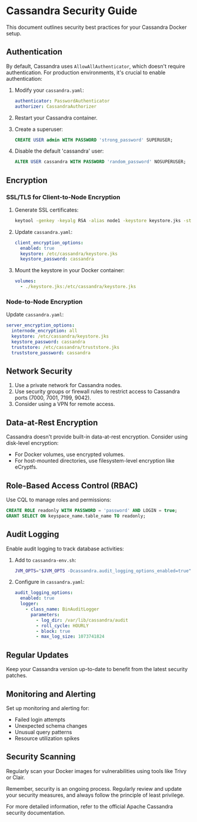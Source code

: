 # Cassandra Security Guide

This document outlines security best practices for your Cassandra Docker setup.

## Authentication

By default, Cassandra uses `AllowAllAuthenticator`, which doesn't require authentication. For production environments, it's crucial to enable authentication:

1. Modify your `cassandra.yaml`:

   ```yaml
   authenticator: PasswordAuthenticator
   authorizer: CassandraAuthorizer
   ```

2. Restart your Cassandra container.

3. Create a superuser:

   ```sql
   CREATE USER admin WITH PASSWORD 'strong_password' SUPERUSER;
   ```

4. Disable the default 'cassandra' user:

   ```sql
   ALTER USER cassandra WITH PASSWORD 'random_password' NOSUPERUSER;
   ```

## Encryption

### SSL/TLS for Client-to-Node Encryption

1. Generate SSL certificates:

   ```bash
   keytool -genkey -keyalg RSA -alias node1 -keystore keystore.jks -storepass cassandra -keypass cassandra
   ```

2. Update `cassandra.yaml`:

   ```yaml
   client_encryption_options:
     enabled: true
     keystore: /etc/cassandra/keystore.jks
     keystore_password: cassandra
   ```

3. Mount the keystore in your Docker container:

   ```yaml
   volumes:
     - ./keystore.jks:/etc/cassandra/keystore.jks
   ```

### Node-to-Node Encryption

Update `cassandra.yaml`:

```yaml
server_encryption_options:
  internode_encryption: all
  keystore: /etc/cassandra/keystore.jks
  keystore_password: cassandra
  truststore: /etc/cassandra/truststore.jks
  truststore_password: cassandra
```

## Network Security

1. Use a private network for Cassandra nodes.
2. Use security groups or firewall rules to restrict access to Cassandra ports (7000, 7001, 7199, 9042).
3. Consider using a VPN for remote access.

## Data-at-Rest Encryption

Cassandra doesn't provide built-in data-at-rest encryption. Consider using disk-level encryption:

- For Docker volumes, use encrypted volumes.
- For host-mounted directories, use filesystem-level encryption like eCryptfs.

## Role-Based Access Control (RBAC)

Use CQL to manage roles and permissions:

```sql
CREATE ROLE readonly WITH PASSWORD = 'password' AND LOGIN = true;
GRANT SELECT ON keyspace_name.table_name TO readonly;
```

## Audit Logging

Enable audit logging to track database activities:

1. Add to `cassandra-env.sh`:

   ```bash
   JVM_OPTS="$JVM_OPTS -Dcassandra.audit_logging_options_enabled=true"
   ```

2. Configure in `cassandra.yaml`:

   ```yaml
   audit_logging_options:
     enabled: true
     logger:
       - class_name: BinAuditLogger
         parameters:
           - log_dir: /var/lib/cassandra/audit
           - roll_cycle: HOURLY
           - block: true
           - max_log_size: 1073741824
   ```

## Regular Updates

Keep your Cassandra version up-to-date to benefit from the latest security patches.

## Monitoring and Alerting

Set up monitoring and alerting for:

- Failed login attempts
- Unexpected schema changes
- Unusual query patterns
- Resource utilization spikes

## Security Scanning

Regularly scan your Docker images for vulnerabilities using tools like Trivy or Clair.

Remember, security is an ongoing process. Regularly review and update your security measures, and always follow the principle of least privilege.

For more detailed information, refer to the official Apache Cassandra security documentation.
